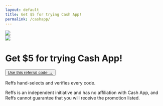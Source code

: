 ```yaml
---
layout: default
title: Get $5 for trying Cash App!
permalink: /cashapp/
---
```


<div class="reffs_brand">
	<img class="logo_brand" src="{{ "/assets/logo_reffs.png" | relative_url }}">
</div>

<div class="hero">
	<img class="logo_sq" src="{{ "/assets/logo_cashapp.png" | relative_url }}">
	<h1>Get $5 for trying Cash App!</h1>
	<button class="cta"><a href="https://cash.app/$tallneilio" target="_blank" rel="noopener">Use this referral code →</a></button>
	<p class="hurry">Reffs hand-selects and verifies every code.</p>
</div>

<div class="disclaimer">
	<p>Reffs is an independent initiative and has no affiliation with Cash App, and Reffs cannot guarantee that you will receive the promotion listed.</p>
</div>
